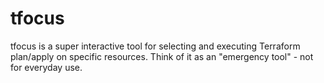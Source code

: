 # tfocus
tfocus is a super interactive tool for selecting and executing Terraform plan/apply on specific resources. Think of it as an "emergency tool" - not for everyday use.
